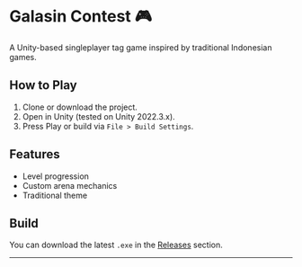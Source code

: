 # Galasin Contest 🎮

A Unity-based singleplayer tag game inspired by traditional Indonesian games.

## How to Play
1. Clone or download the project.
2. Open in Unity (tested on Unity 2022.3.x).
3. Press Play or build via `File > Build Settings`.

## Features
- Level progression
- Custom arena mechanics
- Traditional theme

## Build
You can download the latest `.exe` in the [Releases](https://github.com/yourusername/galasin-contest/releases) section.

---

